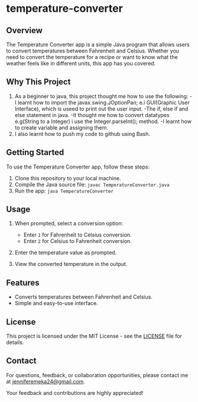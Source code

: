 # temperature-converter

## Overview
The Temperature Converter app is a simple Java program that allows users to convert temperatures between Fahrenheit and Celsius. Whether you need to convert the temperature for a recipe or want to know what the weather feels like in different units, this app has you covered.


## Why This Project
1. As a beginner to java, this project thought me how to use the following:
   -I learnt how to import the javax.swing.JOptionPan; e.i GUI(Graphic User Interface), which is useed to print out the user input.
   -The if, else if and else statement in java.
   -It thought me how to convert datatypes e.g(String to a Integer) i use the Integer.parseInt(); method.
   -I learnt how to create variable and assigning them.
2. I also learnt how to push my code to github using Bash.

## Getting Started
To use the Temperature Converter app, follow these steps:

1. Clone this repository to your local machine.
2. Compile the Java source file: `javac TemperatureConverter.java`
3. Run the app: `java TemperatureConverter`

## Usage
1. When prompted, select a conversion option:
    - Enter `1` for Fahrenheit to Celsius conversion.
    - Enter `2` for Celsius to Fahrenheit conversion.

2. Enter the temperature value as prompted.

3. View the converted temperature in the output.

## Features
- Converts temperatures between Fahrenheit and Celsius.
- Simple and easy-to-use interface.

## License
This project is licensed under the MIT License - see the [LICENSE](LICENSE) file for details.


## Contact
For questions, feedback, or collaboration opportunities, please contact me at jenniferemeka24@gmail.com.

Your feedback and contributions are highly appreciated!